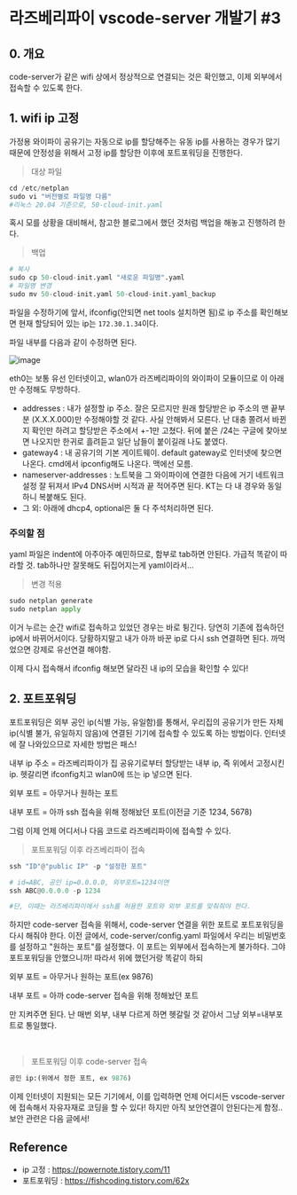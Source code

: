 # 라즈베리파이 vscode-server 개발기 #3

## 0. 개요
code-server가 같은 wifi 상에서 정상적으로 연결되는 것은 확인했고, 이제 외부에서 접속할 수 있도록 한다.

## 1. wifi ip 고정

가정용 와이파이 공유기는 자동으로 ip를 할당해주는 유동 ip를 사용하는 경우가 많기 때문에 안정성을 위해서 고정 ip를 할당한 이후에 포트포워딩을 진행한다.

> 대상 파일
```py
cd /etc/netplan
sudo vi "버전별로 파일명 다름"
#리눅스 20.04 기준으로, 50-cloud-init.yaml
```
 
 혹시 모를 상황을 대비해서, 참고한 블로그에서 했던 것처럼 백업을 해놓고 진행하려 한다.

 > 백업
 ```py
 # 복사
sudo cp 50-cloud-init.yaml "새로운 파일명".yaml
# 파일명 변경
sudo mv 50-cloud-init.yaml 50-cloud-init.yaml_backup
 ```

 파일을 수정하기에 앞서, ifconfig(안되면 net tools 설치하면 됨)로 ip 주소를 확인해보면 현재 할당되어 있는 ip는 `172.30.1.34`이다.

 파일 내부를 다음과 같이 수정하면 된다.

 ![image](https://user-images.githubusercontent.com/68508521/205297794-8efa8c25-6fe7-4ca2-ae11-625a886b7e95.png)

eth0는 보통 유선 인터넷이고, wlan0가 라즈베리파이의 와이파이 모듈이므로 이 아래만 수정해도 무방하다.  

- addresses : 내가 설정할 ip 주소. 잘은 모르지만 원래 할당받은 ip 주소의 맨 끝부분 (X.X.X.000)만 수정해야할 것 같다. 사실 안해봐서 모른다. 난 대충 쫄려서 바뀐지 확인만 하려고 할당받은 주소에서 +-1만 고쳤다. 뒤에 붙은 /24는 구글에 찾아보면 나오지만 한귀로 흘려듣고 일단 남들이 붙이길래 나도 붙였다.
- gateway4 : 내 공유기의 기본 게이트웨이. default gateway로 인터넷에 찾으면 나온다. cmd에서 ipconfig해도 나온다. 맥에선 모름.
- nameserver-addresses : 노트북을 그 와이파이에 연결한 다음에 거기 네트워크 설정 잘 뒤져서 IPv4 DNS서버 시적과 끝 적어주면 된다. KT는 다 내 경우와 동일하니 복붙해도 된다. 
- 그 외: 아래에 dhcp4, optional은 둘 다 주석처리하면 된다.  

### 주의할 점
yaml 파일은 indent에 아주아주 예민하므로, 함부로 tab하면 안된다. 가급적 똑같이 따라할 것. tab하나만 잘못해도 뒤집어지는게 yaml이라서... 

> 변경 적용
```py
sudo netplan generate
sudo netplan apply
```
이거 누르는 순간 wifi로 접속하고 있었던 경우는 바로 튕긴다. 당연히 기존에 접속하던 ip에서 바뀌어서이다. 당황하지말고 내가 아까 바꾼 ip로 다시 ssh 연결하면 된다. 까먹었으면 강제로 유선연결 해야함. 

이제 다시 접속해서 ifconfig 해보면 달라진 내 ip의 모습을 확인할 수 있다!

## 2. 포트포워딩

포트포워딩은 외부 공인 ip(식별 가능, 유일함)를 통해서, 우리집의 공유기가 만든 자체 ip(식별 불가, 유일하지 않음)에 연결된 기기에 접속할 수 있도록 하는 방법이다. 인터넷에 잘 나와있으므로 자세한 방법은 패스!  

내부 ip 주소 = 라즈베리파이가 집 공유기로부터 할당받는 내부 ip, 즉 위에서 고정시킨 ip. 헷갈리면 ifconfig치고 wlan0에 뜨는 ip 넣으면 된다.  

외부 포트 = 아무거나 원하는 포트  

내부 포트 = 아까 ssh 접속을 위해 정해놨던 포트(이전글 기준 1234, 5678)  

그럼 이제 언제 어디서나 다음 코드로 라즈베리파이에 접속할 수 있다. 

> 포트포워딩 이후 라즈베리파이 접속
```py
ssh "ID"@"public IP" -p "설정한 포트"

# id=ABC, 공인 ip=0.0.0.0, 외부포트=1234이면
ssh ABC@0.0.0.0 -p 1234

#단, 이때는 라즈베리파이에서 ssh를 허용한 포트와 외부 포트를 맞춰줘야 한다.
```

하지만 code-server 접속을 위해서, code-server 연결을 위한 포트로 포트포워딩을 다시 해줘야 한다. 이전 글에서, code-server/config.yaml 파일에서 우리는 비밀번호를 설정하고 "원하는 포트"를 설정했다. 이 포트는 외부에서 접속하는게 불가하다. 그야 포트포워딩을 안했으니까! 따라서 위에 했던거랑 똑같이 하되  

외부 포트 = 아무거나 원하는 포트(ex 9876)

내부 포트 = 아까 code-server 접속을 위해 정해놨던 포트  

만 지켜주면 된다. 난 매번 외부, 내부 다르게 하면 헷갈릴 것 같아서 그냥 외부=내부포트로 통일했다.

<br>

> 포트포워딩 이후 code-server 접속
```py
공인 ip:(위에서 정한 포트, ex 9876)
```

이제 인터넷이 지원되는 모든 기기에서, 이를 입력하면 언제 어디서든 vscode-server에 접속해서 자유자재로 코딩을 할 수 있다! 하지만 아직 보안연결이 안된다는게 함정.. 보안 관련은 다음 글에서!

## Reference
- ip 고정 : https://powernote.tistory.com/11
- 포트포워딩 : https://fishcoding.tistory.com/62x